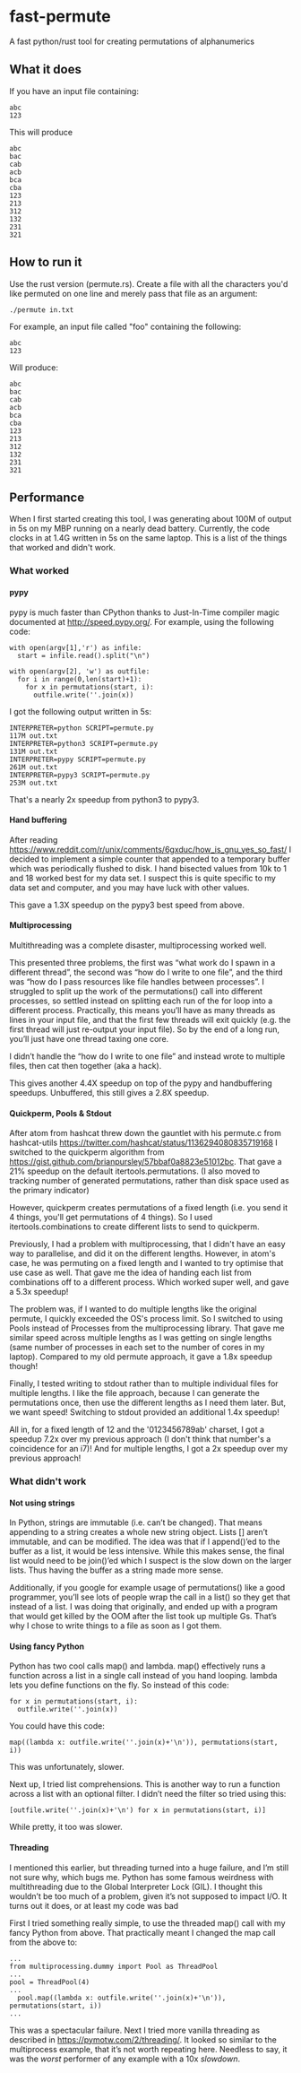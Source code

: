 # fast-permute
A fast python/rust tool for creating permutations of alphanumerics

## What it does
If you have an input file containing:
```
abc
123
```

This will produce
```
abc
bac
cab
acb
bca
cba
123
213
312
132
231
321
```

## How to run it

Use the rust version (permute.rs). Create a file with all the characters you'd like permuted on one line and merely pass that file as an argument:

`./permute in.txt`

For example, an input file called "foo" containing the following:

```
abc
123
```

Will produce:
```
abc
bac
cab
acb
bca
cba
123
213
312
132
231
321
```

## Performance

When I first started creating this tool, I was generating about 100M of output in 5s on my MBP running on a nearly dead battery. Currently, the code clocks in at 1.4G written in 5s on the same laptop. This is a list of the things that worked and didn't work.

### What worked

#### pypy

pypy is much faster than CPython thanks to Just-In-Time compiler magic documented at http://speed.pypy.org/. For example, using the following code:

```
with open(argv[1],'r') as infile:
  start = infile.read().split("\n")

with open(argv[2], 'w') as outfile:
  for i in range(0,len(start)+1):
    for x in permutations(start, i):
      outfile.write(''.join(x))
```

I got the following output written in 5s:

```
INTERPRETER=python SCRIPT=permute.py
117M out.txt
INTERPRETER=python3 SCRIPT=permute.py
131M out.txt
INTERPRETER=pypy SCRIPT=permute.py
261M out.txt
INTERPRETER=pypy3 SCRIPT=permute.py
253M out.txt
```

That's a nearly 2x speedup from python3 to pypy3.

#### Hand buffering

After reading https://www.reddit.com/r/unix/comments/6gxduc/how_is_gnu_yes_so_fast/ I decided to implement a simple counter that appended to a temporary buffer which was periodically flushed to disk. I hand bisected values from 10k to 1 and 18 worked best for my data set. I suspect this is quite specific to my data set and computer, and you may have luck with other values.

This gave a 1.3X speedup on the pypy3 best speed from above.

#### Multiprocessing

Multithreading was a complete disaster, multiprocessing worked well.

This presented three problems, the first was “what work do I spawn in a different thread”, the second was “how do I write to one file”, and the third was “how do I pass resources like file handles between processes”. I struggled to split up the work of the permutations() call into different processes, so settled instead on splitting each run of the for loop into a different process. Practically, this means you’ll have as many threads as lines in your input file, and that the first few threads will exit quickly (e.g. the first thread will just re-output your input file). So by the end of a long run, you’ll just have one thread taxing one core.

I didn’t handle the “how do I write to one file” and instead wrote to multiple files, then cat then together (aka a hack).

This gives another 4.4X speedup on top of the pypy and handbuffering speedups. Unbuffered, this still gives a 2.8X speedup.

#### Quickperm, Pools & Stdout

After atom from hashcat threw down the gauntlet with his permute.c from hashcat-utils https://twitter.com/hashcat/status/1136294080835719168 I switched to the quickperm algorithm from https://gist.github.com/brianpursley/57bbaf0a8823e51012bc. That gave a 21% speedup on the default itertools.permutations. (I also moved to tracking number of generated permutations, rather than disk space used as the primary indicator)

However, quickperm creates permutations of a fixed length (i.e. you send it 4 things, you'll get permutations of 4 things). So I used itertools.combinations to create different lists to send to quickperm.

Previously, I had a problem with multiprocessing, that I didn't have an easy way to parallelise, and did it on the different lengths. However, in atom's case, he was permuting on a fixed length and I wanted to try optimise that use case as well. That gave me the idea of handing each list from combinations off to a different process. Which worked super well, and gave a 5.3x speedup!

The problem was, if I wanted to do multiple lengths like the original permute, I quickly exceeded the OS's process limit. So I switched to using Pools instead of Processes from the multiprocessing library. That gave me similar speed across multiple lengths as I was getting on single lengths (same number of processes in each set to the number of cores in my laptop). Compared to my old permute approach, it gave a 1.8x speedup though!

Finally, I tested writing to stdout rather than to multiple individual files for multiple lengths. I like the file approach, because I can generate the permutations once, then use the different lengths as I need them later. But, we want speed! Switching to stdout provided an additional 1.4x speedup!

All in, for a fixed length of 12 and the '0123456789ab' charset, I got a speedup 7.2x over my previous approach (I don't think that number's a coincidence for an i7)! And for multiple lengths, I got a 2x speedup over my previous approach!

### What didn't work

#### Not using strings

In Python, strings are immutable (i.e. can’t be changed). That means appending to a string creates a whole new string object. Lists [] aren’t immutable, and can be modified. The idea was that if I append()’ed to the buffer as a list, it would be less intensive. While this makes sense, the final list would need to be join()’ed which I suspect is the slow down on the larger lists. Thus having the buffer as a string made more sense.

Additionally, if you google for example usage of permutations() like a good programmer, you’ll see lots of people wrap the call in a list() so they get that instead of a list. I was doing that originally, and ended up with a program that would get killed by the OOM after the list took up multiple Gs. That’s why I chose to write things to a file as soon as I got them.

#### Using fancy Python

Python has two cool calls map() and lambda. map() effectively runs a function across a list in a single call instead of you hand looping. lambda lets you define functions on the fly. So instead of this code:

```
for x in permutations(start, i):
  outfile.write(''.join(x))
```

You could have this code:

```
map((lambda x: outfile.write(''.join(x)+'\n')), permutations(start, i))
```

This was unfortunately, slower.

Next up, I tried list comprehensions. This is another way to run a function across a list with an optional filter. I didn’t need the filter so tried using this:

```
[outfile.write(''.join(x)+'\n') for x in permutations(start, i)]
```

While pretty, it too was slower.

#### Threading

I mentioned this earlier, but threading turned into a huge failure, and I’m still not sure why, which bugs me. Python has some famous weirdness with multithreading due to the Global Interpreter Lock (GIL). I thought this wouldn’t be too much of a problem, given it’s not supposed to impact I/O. It turns out it does, or at least my code was bad

First I tried something really simple, to use the threaded map() call with my fancy Python from above. That practically meant I changed the map call from the above to:

```
...
from multiprocessing.dummy import Pool as ThreadPool
...
pool = ThreadPool(4)
...
  pool.map((lambda x: outfile.write(''.join(x)+'\n')), permutations(start, i))
...
```

This was a spectacular failure. Next I tried more vanilla threading as described in https://pymotw.com/2/threading/. It looked so similar to the multiprocess example, that it’s not worth repeating here. Needless to say, it was the *worst* performer of any example with a 10x *slowdown*.
